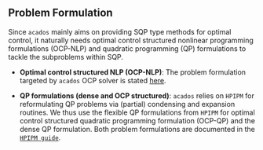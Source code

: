 ## Problem Formulation

Since `acados` mainly aims on providing SQP type methods for optimal control, it naturally needs optimal control structured nonlinear programming formulations (OCP-NLP) and quadratic programming (QP) formulations to tackle the subproblems within SQP.

- __Optimal control structured NLP (OCP-NLP)__: The problem formulation targeted by `acados` OCP solver is stated [here](https://github.com/acados/acados/blob/main/docs/problem_formulation/problem_formulation_ocp_mex.pdf).

- __QP formulations (dense and OCP structured)__: `acados` relies on `HPIPM` for reformulating QP problems via (partial) condensing and expansion routines.
We thus use the flexible QP formulations from `HPIPM` for optimal control structured quadratic programming formulation (OCP-QP) and the dense QP formulation.
Both problem formulations are documented in the [`HPIPM guide`](https://github.com/giaf/hpipm/blob/master/doc/guide.pdf).

<!-- TODO: AcadosSim?! -->